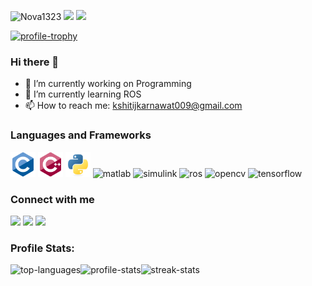 <p align="left"> 
  <img src="https://komarev.com/ghpvc/?username=Nova1323&label=Views&color=brightgreen&style=plastic" alt="Nova1323" />
  <img src="https://img.shields.io/github/stars/Nova1323?label=Stars&color=blue&style=plastic" />
  <img src="https://img.shields.io/github/followers/Nova1323?label=Followers&color=blueviolet&style=plastic" />
</p>

<p align="left"> <a href="https://github.com/ryo-ma/github-profile-trophy"><img src="https://github-profile-trophy.vercel.app/?username=Nova1323&no-frame=true&column=7" alt="profile-trophy" /></a> </p>

### Hi there 👋

- 🔭 I’m currently working on Programming
- 🌱 I’m currently learning ROS
- 📫 How to reach me: kshitijkarnawat009@gmail.com

### Languages and Frameworks

<p align="left"> 
  <img src="https://raw.githubusercontent.com/devicons/devicon/master/icons/c/c-original.svg" alt="c" width="40" height="40"/>
  <img src="https://raw.githubusercontent.com/devicons/devicon/master/icons/cplusplus/cplusplus-original.svg" alt="cplusplus" width="40" height="40"/>
  <img src="https://raw.githubusercontent.com/devicons/devicon/master/icons/python/python-original.svg" alt="python" width="40" height="40"/>
  <img src="https://upload.wikimedia.org/wikipedia/commons/2/21/Matlab_Logo.png" alt="matlab" width="40" height="40"/>
  <img src="https://upload.wikimedia.org/wikipedia/en/3/36/Simulink_Logo_%28non-wordmark%29.png" alt="simulink" width="40" height="40"/>
  <img src="https://upload.wikimedia.org/wikipedia/commons/1/15/Robot_Operating_System_logo.svg" alt="ros" height="40"/>
  <img src="https://www.vectorlogo.zone/logos/opencv/opencv-icon.svg" alt="opencv" width="40" height="40"/>
  <img src="https://www.vectorlogo.zone/logos/tensorflow/tensorflow-icon.svg" alt="tensorflow" width="40" height="40"/>
</p>


### Connect with me

<a href="https://github.com/Nova1323/"><img src="https://img.shields.io/badge/GitHub-Kshitij%20Karnawat%20(Nova1323)-lightgrey?style=social&logo=github" /></a>
<a href="mailto:kshitijkarnawat009@gmail.com"><img src="https://img.shields.io/badge/Gmail-Kshitij%20Karnawat-red?style=social&logo=gmail" /></a>
<a href="https://www.linkedin.com/in/kshitij-karnawat"><img src="https://img.shields.io/badge/LinkedIn-Kshitij%20Karnawat-blue?style=social&logo=linkedin" /></a>

### Profile Stats:

<p><img align="left" src="https://github-readme-stats.vercel.app/api/top-langs?username=Nova1323&langs_count=10&show_icons=true&locale=en&layout=compact" alt="top-languages" height="250" /></p>
<p><img align="left" src="https://github-readme-stats.vercel.app/api?username=Nova1323&show_icons=true&locale=en" alt="profile-stats" height="125" /></p>
<p><img align="left" src="https://github-readme-streak-stats.herokuapp.com/?user=Nova1323" alt="streak-stats" height="125" /></p>
